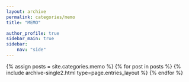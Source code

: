 ```yaml
---
layout: archive
permalink: categories/memo
title: "MEMO"

author_profile: true
sidebar_main: true
sidebar:
    nav: "side"
---
```


{% assign posts = site.categories.memo %}
{% for post in posts %} {% include archive-single2.html type=page.entries_layout %} {% endfor %}